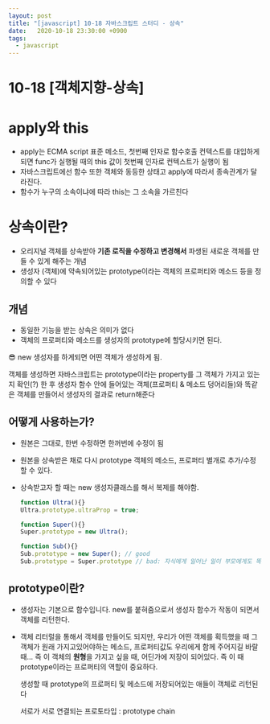 ```yaml
---
layout: post
title: "[javascript] 10-18 자바스크립트 스터디 - 상속"
date:   2020-10-18 23:30:00 +0900
tags:
  - javascript
---
```


# 10-18 [객체지향-상속]

# apply와 this

- apply는 ECMA script 표준 메소드, 첫번째 인자로 함수호출 컨텍스트를 대입하게 되면 
func가 실행될 때의 this 값이 첫번째 인자로 컨텍스트가 실행이 됨
- 자바스크립트에선 함수 또한 객체와 동등한 상태고 apply에 따라서 종속관계가 달라진다.
- 함수가 누구의 소속이냐에 따라 this는 그 소속을 가르친다

# 상속이란?

- 오리지널 객체를 상속받아 **기존 로직을 수정하고 변경해서** 파생된 새로운 객체를 만들 수 있게 해주는 개념
- 생성자 (객체)에 약속되어있는 
prototype이라는 객체의 프로퍼티와 메소드 등을 정의할 수 있다

## 개념

- 동일한 기능을 받는 상속은 의미가 없다
- 객체의 프로퍼티와 메소드를 생성자의 prototype에 할당시키면 된다.

😎 new 생성자를 하게되면 어떤 객체가 생성하게 됨.

객체를 생성하면 자바스크립트는 prototype이라는 property를 
그 객체가 가지고 있는지 확인(?) 한 후 
생성자 함수 안에 들어있는 객체(프로퍼티 & 메소드 덩어리들)와 
똑같은 객체를 만들어서 생성자의 결과로 return해준다

## 어떻게 사용하는가?

- 원본은 그대로, 한번 수정하면 한꺼번에 수정이 됨
- 원본을 상속받은 채로 다시 prototype 객체의 메소드, 프로퍼티 별개로 추가/수정할 수 있다.
- 상속받고자 할 때는 new 생성자클래스를 해서 복제를 해야함.
    
    ```jsx
    function Ultra(){}
    Ultra.prototype.ultraProp = true;
    
    function Super(){}
    Super.prototype = new Ultra();
    
    function Sub(){}
    Sub.prototype = new Super(); // good
    Sub.prototype = Super.prototype // bad: 자식에게 일어난 일이 부모에게도 똑같이 일어날 수 있음
    ```
    

## prototype이란?

- 생성자는 기본으로 함수입니다. 
new를 붙혀줌으로서 생성자 함수가 작동이 되면서 객체를 리턴한다.
- 객체 리터럴을 통해서 객체를 만들어도 되지만, 
우리가 어떤 객체를 획득했을 때 
그 객체가 원래 가지고있어야하는 메소드, 프로퍼티값도 우리에게 함께 주어지길 바랄 때...
즉 이 객체의 **원형**을 가지고 싶을 때, 어딘가에 저장이 되어있다. 
즉 이 때 prototype이라는 프로퍼티의 역할이 중요하다.
    
    생성할 때 prototype의 프로퍼티 및 메소드에 저장되어있는 애들이 객체로 리턴된다
    
    서로가 서로 연결되는 프로토타입 : prototype chain